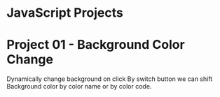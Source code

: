 # JavaScript Projects

# Project 01 - Background Color Change
Dynamically change background on click
By switch button we can shift Background color by color name or by color code.
